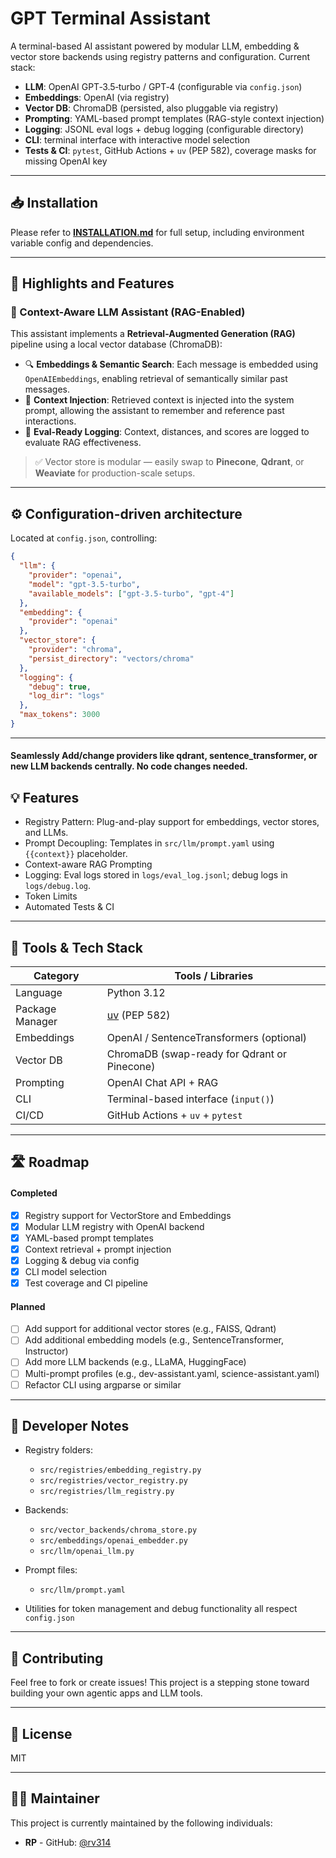 # GPT Terminal Assistant

A terminal-based AI assistant powered by modular LLM, embedding & vector store backends using registry patterns and configuration. Current stack:

- **LLM**: OpenAI GPT‑3.5‑turbo / GPT‑4 (configurable via `config.json`)
- **Embeddings**: OpenAI (via registry)
- **Vector DB**: ChromaDB (persisted, also pluggable via registry)
- **Prompting**: YAML-based prompt templates (RAG-style context injection)
- **Logging**: JSONL eval logs + debug logging (configurable directory)
- **CLI**: terminal interface with interactive model selection
- **Tests & CI**: `pytest`, GitHub Actions + `uv` (PEP 582), coverage masks for missing OpenAI key

---
## 📥 Installation

Please refer to **[INSTALLATION.md](./INSTALLATION.md)** for full setup, including environment variable config and dependencies.

---

## 📌 Highlights and Features

### 🧠 Context-Aware LLM Assistant (RAG-Enabled)

This assistant implements a **Retrieval-Augmented Generation (RAG)** pipeline using a local vector database (ChromaDB):

- 🔍 **Embeddings & Semantic Search**: Each message is embedded using `OpenAIEmbeddings`, enabling retrieval of semantically similar past messages.
- 💬 **Context Injection**: Retrieved context is injected into the system prompt, allowing the assistant to remember and reference past interactions.
- 🧾 **Eval-Ready Logging**: Context, distances, and scores are logged to evaluate RAG effectiveness.

> ✅ Vector store is modular — easily swap to **Pinecone**, **Qdrant**, or **Weaviate** for production-scale setups.

---

## ⚙️ Configuration-driven architecture

Located at `config.json`, controlling:

```json
{
  "llm": {
    "provider": "openai",
    "model": "gpt-3.5-turbo",
    "available_models": ["gpt-3.5-turbo", "gpt-4"]
  },
  "embedding": {
    "provider": "openai"
  },
  "vector_store": {
    "provider": "chroma",
    "persist_directory": "vectors/chroma"
  },
  "logging": {
    "debug": true,
    "log_dir": "logs"
  },
  "max_tokens": 3000
}
```
---

#### Seamlessly Add/change providers like qdrant, sentence_transformer, or new LLM backends centrally. No code changes needed.

## 💡 Features

- Registry Pattern: Plug-and-play support for embeddings, vector stores, and LLMs.
- Prompt Decoupling: Templates in `src/llm/prompt.yaml` using `{{context}}` placeholder.
- Context-aware RAG Prompting
- Logging: Eval logs stored in `logs/eval_log.jsonl`; debug logs in `logs/debug.log`.
- Token Limits
- Automated Tests & CI

---

## 🧰 Tools & Tech Stack

| Category        | Tools / Libraries                               |
|-----------------|-------------------------------------------------|
| Language        | Python 3.12                                     |
| Package Manager | [uv](https://github.com/astral-sh/uv) (PEP 582) |
| Embeddings      | OpenAI / SentenceTransformers (optional)        |
| Vector DB       | ChromaDB (swap-ready for Qdrant or Pinecone)    |
| Prompting       | OpenAI Chat API + RAG                           |
| CLI             | Terminal-based interface (`input()`)            |
| CI/CD           | GitHub Actions + `uv` + `pytest`                |

---

## 🛣️ Roadmap

#### Completed
- [x] Registry support for VectorStore and Embeddings
- [x] Modular LLM registry with OpenAI backend
- [x] YAML-based prompt templates
- [x] Context retrieval + prompt injection
- [x] Logging & debug via config
- [x] CLI model selection
- [x] Test coverage and CI pipeline

#### Planned
- [ ] Add support for additional vector stores (e.g., FAISS, Qdrant)
- [ ] Add additional embedding models (e.g., SentenceTransformer, Instructor)
- [ ] Add more LLM backends (e.g., LLaMA, HuggingFace)
- [ ] Multi-prompt profiles (e.g., dev-assistant.yaml, science-assistant.yaml)
- [ ] Refactor CLI using argparse or similar

---

## 🧠 Developer Notes
- Registry folders:
  - `src/registries/embedding_registry.py`
  - `src/registries/vector_registry.py`
  - `src/registries/llm_registry.py`

- Backends:
  - `src/vector_backends/chroma_store.py`
  - `src/embeddings/openai_embedder.py`
  - `src/llm/openai_llm.py`

- Prompt files:
  - `src/llm/prompt.yaml`

- Utilities for token management and debug functionality all respect `config.json`

---

## 🤝 Contributing
Feel free to fork or create issues! This project is a stepping stone toward building your own agentic apps and LLM tools.

---

## 📜 License
MIT

---

## 🙋‍♂️ Maintainer
This project is currently maintained by the following individuals:

*   **RP** - GitHub: [@rv314](https://github.com/rv314)